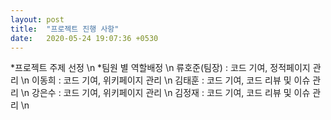 ```yaml
---
layout: post
title:  "프로젝트 진행 사항"
date:   2020-05-24 19:07:36 +0530
---
```

*프로젝트 주제 선정 \n
*팀원 별 역할배정 \n
류호준(팀장) : 코드 기여, 정적페이지 관리 \n
이동희 : 코드 기여, 위키페이지 관리 \n
김태훈 : 코드 기여, 코드 리뷰 및 이슈 관리 \n
강은수 : 코드 기여, 위키페이지 관리 \n
김정재 : 코드 기여, 코드 리뷰 및 이슈 관리 \n


